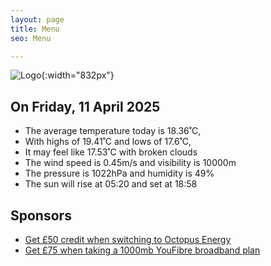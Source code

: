 ```yaml
---
layout: page
title: Menu
seo: Menu

---
```


![Logo](/images/logo.jpg){:width="832px"}

<!-- weather_marker starts -->
## On Friday, 11 April 2025

- The average temperature today is 18.36˚C,
- With highs of 19.41˚C and lows of 17.6˚C,
- It may feel like 17.53˚C with broken clouds
- The wind speed is 0.45m/s and visibility is 10000m
- The pressure is 1022hPa and humidity is 49%
- The sun will rise at 05:20 and set at 18:58

<!-- weather_marker ends -->

## Sponsors

- [Get £50 credit when switching to Octopus Energy](https://bit.ly/3oD1nnS)
- [Get £75 when taking a 1000mb YouFibre broadband plan](https://aklam.io/91zWhU?)



